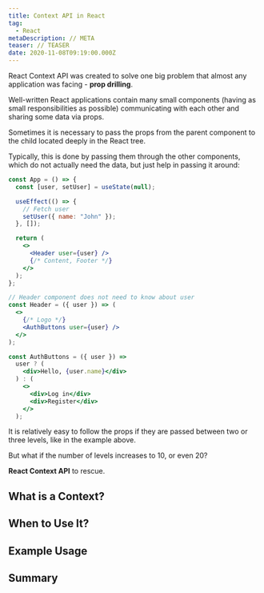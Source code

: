 ```yaml
---
title: Context API in React
tag:
  - React
metaDescription: // META
teaser: // TEASER
date: 2020-11-08T09:19:00.000Z
---
```

React Context API was created to solve one big problem that almost any application was facing - **prop drilling**.

Well-written React applications contain many small components (having as small responsibilities as possible) communicating with each other and sharing some data via props.

Sometimes it is necessary to pass the props from the parent component to the child located deeply in the React tree.

Typically, this is done by passing them through the other components, which do not actually need the data, but just help in passing it around:

```jsx
const App = () => {
  const [user, setUser] = useState(null);

  useEffect(() => {
    // Fetch user
    setUser({ name: "John" });
  }, []);

  return (
    <>
      <Header user={user} />
      {/* Content, Footer */}
    </>
  );
};

// Header component does not need to know about user
const Header = ({ user }) => (
  <>
    {/* Logo */}
    <AuthButtons user={user} />
  </>
);

const AuthButtons = ({ user }) =>
  user ? (
    <div>Hello, {user.name}</div>
  ) : (
    <>
      <div>Log in</div>
      <div>Register</div>
    </>
  );
```

It is relatively easy to follow the props if they are passed between two or three levels, like in the example above.

But what if the number of levels increases to 10, or even 20?

**React Context API** to rescue.

## What is a Context?

## When to Use It?

## Example Usage

## Summary